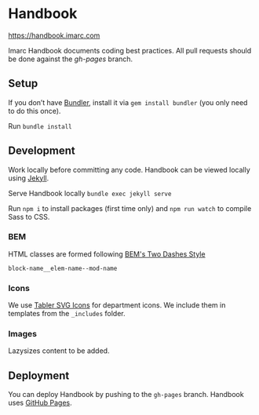 # Handbook

https://handbook.imarc.com

Imarc Handbook documents coding best practices. All pull requests should be done against the *gh-pages* branch.

## Setup

If you don’t have [Bundler](https://rubygems.org/gems/bundler), install it via `gem install bundler` (you only need to do this once).

Run `bundle install`

## Development

Work locally before committing any code. Handbook can be viewed locally using [Jekyll](https://jekyllrb.com).

Serve Handbook locally `bundle exec jekyll serve`

Run `npm i` to install packages (first time only) and `npm run watch` to compile Sass to CSS.

### BEM

HTML classes are formed following [BEM's Two Dashes Style](https://en.bem.info/methodology/naming-convention/#two-dashes-style)

``block-name__elem-name--mod-name``

### Icons

We use [Tabler SVG Icons](https://tablericons.com/) for department icons. We include them in templates from the `_includes` folder.

### Images

Lazysizes content to be added.

## Deployment

You can deploy Handbook by pushing to the `gh-pages` branch. Handbook uses [GitHub Pages](https://pages.github.com).
